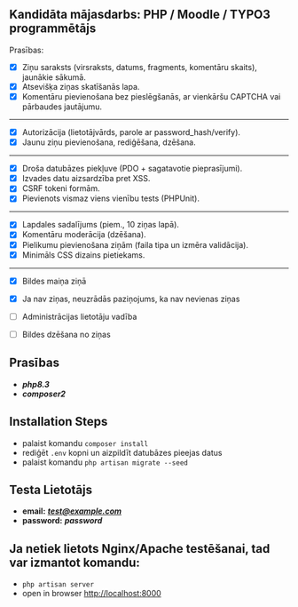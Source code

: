 ## Kandidāta mājasdarbs: PHP / Moodle / TYPO3 programmētājs

Prasības:

- [x] Ziņu saraksts (virsraksts, datums, fragments, komentāru skaits), jaunākie sākumā.
- [x] Atsevišķa ziņas skatīšanās lapa.
- [x] Komentāru pievienošana bez pieslēgšanās, ar vienkāršu CAPTCHA vai pārbaudes
jautājumu.
---
- [x] Autorizācija (lietotājvārds, parole ar password_hash/verify).
- [x] Jaunu ziņu pievienošana, rediģēšana, dzēšana.
---
- [x] Droša datubāzes piekļuve (PDO + sagatavotie pieprasījumi).
- [x] Izvades datu aizsardzība pret XSS.
- [x] CSRF tokeni formām.
- [x] Pievienots vismaz viens vienību tests (PHPUnit).
---
- [x] Lapdales sadalījums (piem., 10 ziņas lapā).
- [x] Komentāru moderācija (dzēšana).
- [x] Pielikumu pievienošana ziņām (faila tipa un izmēra validācija).
- [x] Minimāls CSS dizains pietiekams.
---


- [x] Bildes maiņa ziņā
- [x] Ja nav ziņas, neuzrādās paziņojums, ka nav nevienas ziņas
- [ ] Administrācijas lietotāju vadība
- [ ] Bildes dzēšana no ziņas


## Prasības

- ***php8.3***
- ***composer2***

## Installation Steps

- palaist komandu ```composer install```
- rediģēt ```.env``` kopni un aizpildīt datubāzes pieejas datus
- palaist komandu ```php artisan migrate --seed```

## Testa Lietotājs

- **email:** ***test@example.com***
- **password:** ***password***

## Ja netiek lietots Nginx/Apache testēšanai, tad var izmantot komandu:

- ```php artisan server```
- open in browser [http://localhost:8000](http://localhost:8000)
